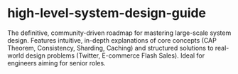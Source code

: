 # high-level-system-design-guide
The definitive, community-driven roadmap for mastering large-scale system design. Features intuitive, in-depth explanations of core concepts (CAP Theorem, Consistency, Sharding, Caching) and structured solutions to real-world design problems (Twitter, E-commerce Flash Sales). Ideal for engineers aiming for senior roles.
